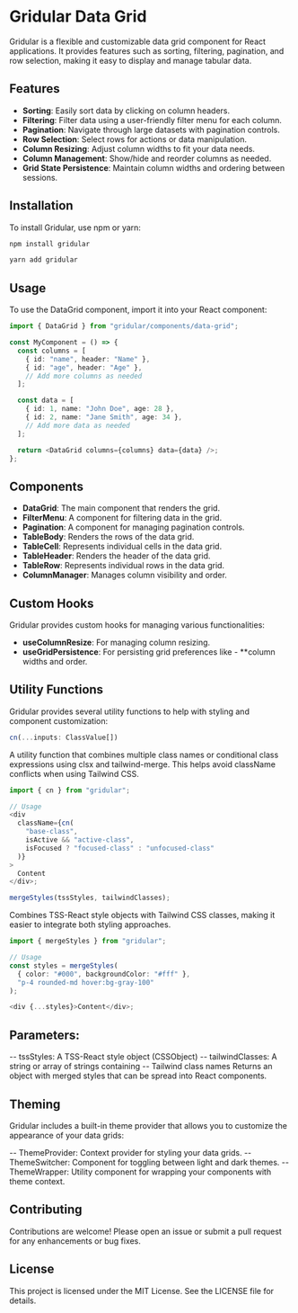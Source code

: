 # Gridular Data Grid

Gridular is a flexible and customizable data grid component for React applications. It provides features such as sorting, filtering, pagination, and row selection, making it easy to display and manage tabular data.

## Features

- **Sorting**: Easily sort data by clicking on column headers.
- **Filtering**: Filter data using a user-friendly filter menu for each column.
- **Pagination**: Navigate through large datasets with pagination controls.
- **Row Selection**: Select rows for actions or data manipulation.
- **Column Resizing**: Adjust column widths to fit your data needs.
- **Column Management**: Show/hide and reorder columns as needed.
- **Grid State Persistence**: Maintain column widths and ordering between sessions.

## Installation

To install Gridular, use npm or yarn:

```bash
npm install gridular
```

```bash
yarn add gridular
```

## Usage

To use the DataGrid component, import it into your React component:

```typescript
import { DataGrid } from "gridular/components/data-grid";

const MyComponent = () => {
  const columns = [
    { id: "name", header: "Name" },
    { id: "age", header: "Age" },
    // Add more columns as needed
  ];

  const data = [
    { id: 1, name: "John Doe", age: 28 },
    { id: 2, name: "Jane Smith", age: 34 },
    // Add more data as needed
  ];

  return <DataGrid columns={columns} data={data} />;
};
```

## Components

- **DataGrid**: The main component that renders the grid.
- **FilterMenu**: A component for filtering data in the grid.
- **Pagination**: A component for managing pagination controls.
- **TableBody**: Renders the rows of the data grid.
- **TableCell**: Represents individual cells in the data grid.
- **TableHeader**: Renders the header of the data grid.
- **TableRow**: Represents individual rows in the data grid.
- **ColumnManager**: Manages column visibility and order.

## Custom Hooks

Gridular provides custom hooks for managing various functionalities:

- **useColumnResize**: For managing column resizing.
- **useGridPersistence**: For persisting grid preferences like - \*\*column widths and order.

## Utility Functions

Gridular provides several utility functions to help with styling and component customization:

```typescript
cn(...inputs: ClassValue[])
```

A utility function that combines multiple class names or conditional class expressions using clsx and tailwind-merge. This helps avoid className conflicts when using Tailwind CSS.

```typescript
import { cn } from "gridular";

// Usage
<div
  className={cn(
    "base-class",
    isActive && "active-class",
    isFocused ? "focused-class" : "unfocused-class"
  )}
>
  Content
</div>;
```

```typescript
mergeStyles(tssStyles, tailwindClasses);
```

Combines TSS-React style objects with Tailwind CSS classes, making it easier to integrate both styling approaches.

```typescript
import { mergeStyles } from "gridular";

// Usage
const styles = mergeStyles(
  { color: "#000", backgroundColor: "#fff" },
  "p-4 rounded-md hover:bg-gray-100"
);

<div {...styles}>Content</div>;
```

## Parameters:

-- tssStyles: A TSS-React style object (CSSObject)
-- tailwindClasses: A string or array of strings containing -- Tailwind class names Returns an object with merged styles that can be spread into React components.

## Theming

Gridular includes a built-in theme provider that allows you to customize the appearance of your data grids:

-- ThemeProvider: Context provider for styling your data grids.
-- ThemeSwitcher: Component for toggling between light and dark themes.
-- ThemeWrapper: Utility component for wrapping your components with theme context.

## Contributing

Contributions are welcome! Please open an issue or submit a pull request for any enhancements or bug fixes.

## License

This project is licensed under the MIT License. See the LICENSE file for details.
